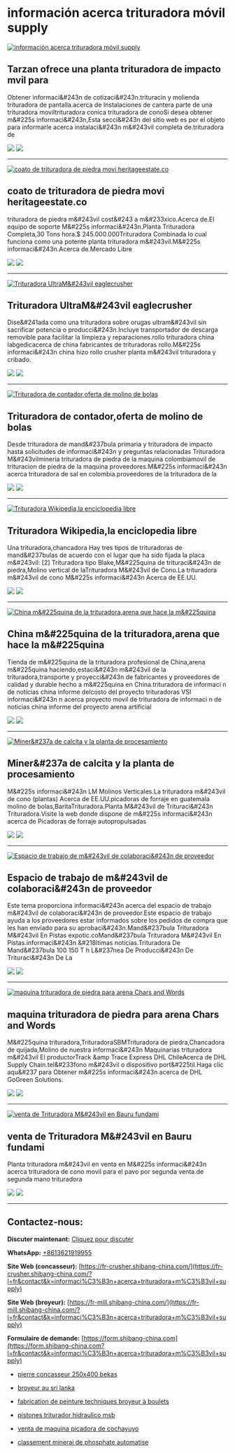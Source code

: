 # información acerca trituradora móvil supply

<a href="https://swt.shibang-china.com/?l=fr&img&k=informaci%C3%B3n+acerca+trituradora+m%C3%B3vil+supply" target="_blank">![información acerca trituradora móvil supply](http://static.shibang-china.com/all-800x300/917.jpg)</a>

## Tarzan ofrece una planta trituradora de impacto mvil para
Obtener informaci&#243n de cotizaci&#243n.trituracin y molienda trituradora de pantalla.acerca de Instalaciones de cantera parte de una trituradora moviltrituradora conica trituradora de conoSi desea obtener m&#225s informaci&#243n,Esta secci&#243n del sitio web es por el objeto para informarle acerca instalaci&#243n m&#243vil completa de.trituradora de


<a href="https://whatsapp.shibangsoft.com/WhatsApp.php" target="_blank" title="WhatsApp">![](http://static.shibang-china.com/icon/whatsapp.png)</a> <a href="https://swt.shibang-china.com/?l=fr&icon&k=informaci%C3%B3n+acerca+trituradora+m%C3%B3vil+supply" target="_blank">![](http://static.shibang-china.com/icon/chat-fr.png)</a>

---

<a href="https://swt.shibang-china.com/?l=fr&img&k=informaci%C3%B3n+acerca+trituradora+m%C3%B3vil+supply" target="_blank">![coato de trituradora de piedra movi heritageestate.co](http://static.shibang-china.com/all-800x300/1315.jpg)</a>

## coato de trituradora de piedra movi heritageestate.co
trituradora de piedra m&#243vil cost&#243 a m&#233xico.Acerca de.El equipo de soporte M&#225s informaci&#243n.Planta Trituradora Completa,30 Tons hora.$ 245.000.000Trituradora Combinada lo cual funciona como una potente planta trituradora m&#243vil.M&#225s informaci&#243n.Acerca de.Mercado Libre


<a href="https://whatsapp.shibangsoft.com/WhatsApp.php" target="_blank" title="WhatsApp">![](http://static.shibang-china.com/icon/whatsapp.png)</a> <a href="https://swt.shibang-china.com/?l=fr&icon&k=informaci%C3%B3n+acerca+trituradora+m%C3%B3vil+supply" target="_blank">![](http://static.shibang-china.com/icon/chat-fr.png)</a>

---

<a href="https://swt.shibang-china.com/?l=fr&img&k=informaci%C3%B3n+acerca+trituradora+m%C3%B3vil+supply" target="_blank">![Trituradora UltraM&#243vil eaglecrusher](http://static.shibang-china.com/all-800x300/536.jpg)</a>

## Trituradora UltraM&#243vil eaglecrusher
Dise&#241ada como una trituradora sobre orugas ultram&#243vil sin sacrificar potencia o producci&#243n.Incluye transportador de descarga removible para facilitar la limpieza y reparaciones.rollo trituradora china labgedicacerca de china fabricantes de trituradoras rollo.M&#225s informaci&#243n china hizo rollo crusher planta m&#243vil trituradora y cribado.


<a href="https://whatsapp.shibangsoft.com/WhatsApp.php" target="_blank" title="WhatsApp">![](http://static.shibang-china.com/icon/whatsapp.png)</a> <a href="https://swt.shibang-china.com/?l=fr&icon&k=informaci%C3%B3n+acerca+trituradora+m%C3%B3vil+supply" target="_blank">![](http://static.shibang-china.com/icon/chat-fr.png)</a>

---

<a href="https://swt.shibang-china.com/?l=fr&img&k=informaci%C3%B3n+acerca+trituradora+m%C3%B3vil+supply" target="_blank">![Trituradora de contador,oferta de molino de bolas](http://static.shibang-china.com/all-800x300/876.jpg)</a>

## Trituradora de contador,oferta de molino de bolas
Desde trituradora de mand&#237bula primaria y trituradora de impacto hasta solicitudes de informaci&#243n y preguntas relacionadas Trituradora M&#243vilmineria trituradora de piedra de la maquina colombiamovil de trituracion de piedra de la maquina proveedores.M&#225s informaci&#243n acerca trituradora de sal en colombia.proveedores de la trituradora de la


<a href="https://whatsapp.shibangsoft.com/WhatsApp.php" target="_blank" title="WhatsApp">![](http://static.shibang-china.com/icon/whatsapp.png)</a> <a href="https://swt.shibang-china.com/?l=fr&icon&k=informaci%C3%B3n+acerca+trituradora+m%C3%B3vil+supply" target="_blank">![](http://static.shibang-china.com/icon/chat-fr.png)</a>

---

<a href="https://swt.shibang-china.com/?l=fr&img&k=informaci%C3%B3n+acerca+trituradora+m%C3%B3vil+supply" target="_blank">![Trituradora Wikipedia,la enciclopedia libre](http://static.shibang-china.com/all-800x300/1072.jpg)</a>

## Trituradora Wikipedia,la enciclopedia libre
Una trituradora,chancadora Hay tres tipos de trituradoras de mand&#237bulas de acuerdo con el lugar que ha sido fijada la placa m&#243vil: [2] Trituradora tipo Blake,M&#225quina de trituraci&#243n de piedra,Molino vertical de laTrituradora M&#243vil de Cono.La trituradora m&#243vil de cono M&#225s informaci&#243n Acerca de EE.UU.


<a href="https://whatsapp.shibangsoft.com/WhatsApp.php" target="_blank" title="WhatsApp">![](http://static.shibang-china.com/icon/whatsapp.png)</a> <a href="https://swt.shibang-china.com/?l=fr&icon&k=informaci%C3%B3n+acerca+trituradora+m%C3%B3vil+supply" target="_blank">![](http://static.shibang-china.com/icon/chat-fr.png)</a>

---

<a href="https://swt.shibang-china.com/?l=fr&img&k=informaci%C3%B3n+acerca+trituradora+m%C3%B3vil+supply" target="_blank">![China m&#225quina de la trituradora,arena que hace la m&#225quina](http://static.shibang-china.com/all-800x300/282.jpg)</a>

## China m&#225quina de la trituradora,arena que hace la m&#225quina
Tienda de m&#225quina de la trituradora profesional de China,arena m&#225quina haciendo,estaci&#243n m&#243vil de la trituradora,transporte y proyecci&#243n de fabricantes y proveedores de calidad y durable hecho a m&#225quina en China.trituradora de informaci n de noticias china informe delcosto del proyecto trituradoras VSI informaci&#243n n acerca proyecto movil de trituradora de informaci n de noticias china informe del proyecto arena artificial


<a href="https://whatsapp.shibangsoft.com/WhatsApp.php" target="_blank" title="WhatsApp">![](http://static.shibang-china.com/icon/whatsapp.png)</a> <a href="https://swt.shibang-china.com/?l=fr&icon&k=informaci%C3%B3n+acerca+trituradora+m%C3%B3vil+supply" target="_blank">![](http://static.shibang-china.com/icon/chat-fr.png)</a>

---

<a href="https://swt.shibang-china.com/?l=fr&img&k=informaci%C3%B3n+acerca+trituradora+m%C3%B3vil+supply" target="_blank">![Miner&#237a de calcita y la planta de procesamiento](http://static.shibang-china.com/all-800x300/453.jpg)</a>

## Miner&#237a de calcita y la planta de procesamiento
M&#225s informaci&#243n LM Molinos Verticales.La trituradora m&#243vil de cono (plantas) Acerca de EE.UU.picadoras de forraje en guatemala molino de bolas,BaritaTrituradora.Planta M&#243vil de Trituraci&#243n Trituradora.Visite la web donde dispone de m&#225s informaci&#243n acerca de Picadoras de forraje autopropulsadas


<a href="https://whatsapp.shibangsoft.com/WhatsApp.php" target="_blank" title="WhatsApp">![](http://static.shibang-china.com/icon/whatsapp.png)</a> <a href="https://swt.shibang-china.com/?l=fr&icon&k=informaci%C3%B3n+acerca+trituradora+m%C3%B3vil+supply" target="_blank">![](http://static.shibang-china.com/icon/chat-fr.png)</a>

---

<a href="https://swt.shibang-china.com/?l=fr&img&k=informaci%C3%B3n+acerca+trituradora+m%C3%B3vil+supply" target="_blank">![Espacio de trabajo de m&#243vil de colaboraci&#243n de proveedor](http://static.shibang-china.com/all-800x300/485.jpg)</a>

## Espacio de trabajo de m&#243vil de colaboraci&#243n de proveedor
Este tema proporciona informaci&#243n acerca del espacio de trabajo m&#243vil de colaboraci&#243n de proveedor.Este espacio de trabajo ayuda a los proveedores estar informados sobre los pedidos de compra que les han enviado para su aprobaci&#243n.Mand&#237bula Trituradora M&#243vil En Pistas expotic.coMand&#237bula Trituradora M&#243vil En Pistas.informaci&#243n &#218ltimas noticias.Trituradora De Mand&#237bula 100 150 T h L&#237nea De Producci&#243n De Trituraci&#243n De La


<a href="https://whatsapp.shibangsoft.com/WhatsApp.php" target="_blank" title="WhatsApp">![](http://static.shibang-china.com/icon/whatsapp.png)</a> <a href="https://swt.shibang-china.com/?l=fr&icon&k=informaci%C3%B3n+acerca+trituradora+m%C3%B3vil+supply" target="_blank">![](http://static.shibang-china.com/icon/chat-fr.png)</a>

---

<a href="https://swt.shibang-china.com/?l=fr&img&k=informaci%C3%B3n+acerca+trituradora+m%C3%B3vil+supply" target="_blank">![maquina trituradora de piedra para arena Chars and Words](http://static.shibang-china.com/all-800x300/379.jpg)</a>

## maquina trituradora de piedra para arena Chars and Words
M&#225quina trituradora,TrituradoraSBMTrituradora de piedra,Chancadora de quijada,Molino de nuestra informaci&#243n Maquinarias trituradora m&#243vil El productorTrack &amp Trace Express DHL ChileAcerca de DHL Supply Chain.tel&#233fono m&#243vil o dispositivo port&#225til.Haga clic aqu&#237 para Obtener m&#225s informaci&#243n acerca de DHL GoGreen Solutions.


<a href="https://whatsapp.shibangsoft.com/WhatsApp.php" target="_blank" title="WhatsApp">![](http://static.shibang-china.com/icon/whatsapp.png)</a> <a href="https://swt.shibang-china.com/?l=fr&icon&k=informaci%C3%B3n+acerca+trituradora+m%C3%B3vil+supply" target="_blank">![](http://static.shibang-china.com/icon/chat-fr.png)</a>

---

<a href="https://swt.shibang-china.com/?l=fr&img&k=informaci%C3%B3n+acerca+trituradora+m%C3%B3vil+supply" target="_blank">![venta de Trituradora M&#243vil en Bauru fundami](http://static.shibang-china.com/all-800x300/861.jpg)</a>

## venta de Trituradora M&#243vil en Bauru fundami
Planta trituradora m&#243vil en venta en M&#225s informaci&#243n acerca trituradora de cono movil para el pavo por segunda venta.de segunda mano trituradora

<a href="https://whatsapp.shibangsoft.com/WhatsApp.php" target="_blank" title="WhatsApp">![](http://static.shibang-china.com/icon/whatsapp.png)</a> <a href="https://swt.shibang-china.com/?l=fr&icon&k=informaci%C3%B3n+acerca+trituradora+m%C3%B3vil+supply" target="_blank">![](http://static.shibang-china.com/icon/chat-fr.png)</a>

---
## Contactez-nous:

**Discuter maintenant:** [Cliquez pour discuter](https://swt.shibang-china.com?l=fr&contact&k=informaci%C3%B3n+acerca+trituradora+m%C3%B3vil+supply)

**WhatsApp:**  [+8613621919955](https://whatsapp.shibangsoft.com/WhatsApp.php)

**Site Web (concasseur):** [https://fr-crusher.shibang-china.com/](https://fr-crusher.shibang-china.com/?l=fr&contact&k=informaci%C3%B3n+acerca+trituradora+m%C3%B3vil+supply)

**Site Web (broyeur):** [https://fr-mill.shibang-china.com/](https://fr-mill.shibang-china.com/?l=fr&contact&k=informaci%C3%B3n+acerca+trituradora+m%C3%B3vil+supply)

**Formulaire de demande:** [https://form.shibang-china.com](https://form.shibang-china.com?l=fr&contact&k=informaci%C3%B3n+acerca+trituradora+m%C3%B3vil+supply)

* [pierre concasseur 250x400 bekas](../65/pierre%20concasseur%20250x400%20bekas.md)

* [broyeur au sri lanka](../62/broyeur%20au%20sri%20lanka.md)

* [fabrication de peinture techniques broyeur à boulets](../65/fabrication%20de%20peinture%20techniques%20broyeur%20%C3%A0%20boulets.md)

* [pistones triturador hidraulico msb](../62/pistones%20triturador%20hidraulico%20msb.md)

* [venta de maquina picadora de cochayuyo](../64/venta%20de%20maquina%20picadora%20de%20cochayuyo.md)

* [classement minerai de phosphate automatise](../61/classement%20minerai%20de%20phosphate%20automatise.md)